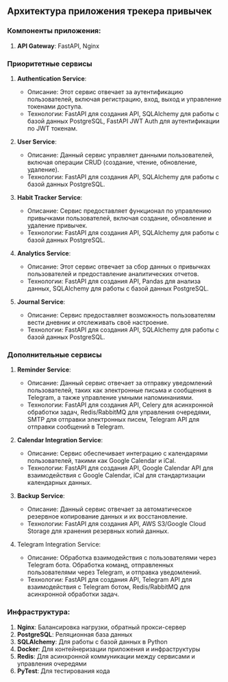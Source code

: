 ## Архитектура приложения трекера привычек

### Компоненты приложения:

1. **API Gateway**: FastAPI, Nginx

### Приоритетные сервисы

1. **Authentication Service**:
    - Описание: Этот сервис отвечает за аутентификацию пользователей, включая регистрацию, вход, выход и управление
      токенами доступа.
    - Технологии: FastAPI для создания API, SQLAlchemy для работы с базой данных PostgreSQL, FastAPI JWT Auth для
      аутентификации по JWT токенам.

2. **User Service**:
    - Описание: Данный сервис управляет данными пользователей, включая операции CRUD (создание, чтение, обновление,
      удаление).
    - Технологии: FastAPI для создания API, SQLAlchemy для работы с базой данных PostgreSQL.

3. **Habit Tracker Service**:
    - Описание: Сервис предоставляет функционал по управлению привычками пользователей, включая создание, обновление и
      удаление привычек.
    - Технологии: FastAPI для создания API, SQLAlchemy для работы с базой данных PostgreSQL.

4. **Analytics Service**:
    - Описание: Этот сервис отвечает за сбор данных о привычках пользователей и предоставление аналитических отчетов.
    - Технологии: FastAPI для создания API, Pandas для анализа данных, SQLAlchemy для работы с базой данных PostgreSQL.

5. **Journal Service**:
    - Описание: Сервис предоставляет возможность пользователям вести дневник и отслеживать своё настроение.
    - Технологии: FastAPI для создания API, SQLAlchemy для работы с базой данных PostgreSQL.

### Дополнительные сервисы

1. **Reminder Service**:
    - Описание: Данный сервис отвечает за отправку уведомлений пользователей, таких как электронные письма и сообщения в
      Telegram, а также управление умными напоминаниями.
    - Технологии: FastAPI для создания API, Celery для асинхронной обработки задач, Redis/RabbitMQ для управления
      очередями, SMTP для отправки электронных писем, Telegram API для отправки сообщений в Telegram.

2. **Calendar Integration Service**:
    - Описание: Сервис обеспечивает интеграцию с календарями пользователей, такими как Google Calendar и iCal.
    - Технологии: FastAPI для создания API, Google Calendar API для взаимодействия с Google Calendar, iCal для
      стандартизации календарных данных.

3. **Backup Service**:
    - Описание: Данный сервис отвечает за автоматическое резервное копирование данных и их восстановление.
    - Технологии: FastAPI для создания API, AWS S3/Google Cloud Storage для хранения резервных копий данных.

4. Telegram Integration Service:
    - Описание: Обработка взаимодействия с пользователями через Telegram бота. Обработка команд, отправленных
      пользователями через Telegram, и отправка уведомлений.
    - Технологии: FastAPI для создания API, Telegram API для взаимодействия с Telegram ботом, Redis/RabbitMQ для
      асинхронной обработки задач.

### Инфраструктура:

1. **Nginx**: Балансировка нагрузки, обратный прокси-сервер
2. **PostgreSQL**: Реляционная база данных
9. **SQLAlchemy**: Для работы с базой данных в Python
8. **Docker**: Для контейнеризации приложения и инфраструктуры
3. **Redis**: Для асинхронной коммуникации между сервисами и управления очередями
7. **PyTest**: Для тестирования кода

[//]: # (#### Дополнительно)

[//]: # ()
[//]: # (6. **AWS S3/Google Cloud Storage**: Для резервного копирования данных)

[//]: # (5. **Google Calendar API**: Для интеграции с календарем Google)

[//]: # (4. **Celery**: Для асинхронной обработки задач)

[//]: # (10. **Pandas**: Для анализа данных и создания отчетов)